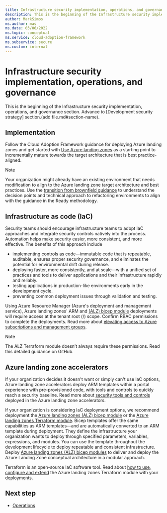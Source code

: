 ```yaml
---
title: Infrastructure security implementation, operations, and governance
description: This is the beginning of the Infrastructure security implementation, operations, and governance section. 
author: MarkSimos
ms.author: mas
ms.date: 03/06/2022
ms.topic: conceptual
ms.service: cloud-adoption-framework
ms.subservice: secure
ms.custom: internal
---
```


# Infrastructure security implementation, operations, and governance

This is the beginning of the Infrastructure security implementation, operations, and governance section. Advance to [Development security strategy] section.(add file.md#section-name).

## Implementation
Follow the Cloud Adoption Framework guidance for deploying Azure landing zones and get started with [Use Azure landing zones]() as a starting point to incrementally mature towards the target architecture that is best practice-aligned.

> [!NOTE]
> Your organization might already have an existing environment that needs modification to align to the Azure landing zone target architecture and best practices. Use the [transition from brownfield guidance](/azure/cloud-adoption-framework/ready/enterprise-scale/transition) to understand the decision points and technical approach to refactoring environments to align with the guidance in the Ready methodology.

## Infrastructure as code (IaC)

Security teams should encourage infrastructure teams to adopt IaC approaches and integrate security controls natively into the process. Automation helps make security easier, more consistent, and more effective. The benefits of this approach include

- implementing controls as code—immutable code that is repeatable, auditable, ensures proper security governance, and eliminates the potential for environmental drift during release.
- deploying faster, more consistently, and at scale—with a unified set of practices and tools to deliver applications and their infrastructure rapidly and reliably.
- testing applications in production-like environments early in the development cycle.
- preventing common deployment issues through validation and testing.

Using Azure Resource Manager (Azure's deployment and management service), Azure landing zones' ARM and [(ALZ) bicep module](https://github.com/Azure/ALZ-Bicep) deployments will require access at the tenant root (/) scope. Confirm RBAC permissions to complete the deployments. Read more about [elevating access to Azure subscriptions and management groups](/azure/role-based-access-control/elevate-access-global-admin?toc=%252fazure%252factive-directory%252fprivileged-identity-management%252ftoc.json).

> [!NOTE]
> The ALZ Terraform module doesn’t always require these permissions. Read this detailed guidance on GitHub.

## Azure landing zone accelerators

If your organization decides it doesn't want or simply can't use IaC options, Azure landing zone accelerators deploy ARM templates within a portal experience with pre-provisioned code, with tools and controls to quickly reach a security baseline. Read more about [security tools and controls](/azure/cloud-adoption-framework/ready/landing-zone/design-area/security#security-in-the-azure-landing-zone-accelerator) deployed in the Azure landing zone accelerators.

If your organization is considering IaC deployment options, we recommend deployment the [Azure landing zones (ALZ) bicep module](https://github.com/Azure/ALZ-Bicep) or the [Azure landing zones Terraform module](https://aka.ms/alz/tf). Bicep templates offer the same capabilities as ARM templates—and are automatically converted to an ARM template during deployment. They define the infrastructure your organization wants to deploy through specified parameters, variables, expressions, and modules. You can use the template throughout the development lifecycle to deploy repeatable and consistent infrastructure. Deploy [Azure landing zones (ALZ) bicep modules](https://github.com/Azure/ALZ-Bicep) to deliver and deploy the Azure Landing Zone conceptual architecture in a modular approach.

Terraform is an open-source IaC software tool. Read about [how to use, configure and extend](https://aka.ms/alz/tf) the Azure landing zones Terraform module with your deployments.

## Next step

- [Operations](infrastructure-security-operations-governance.md)